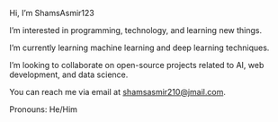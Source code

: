  Hi, I’m ShamsAsmir123

 I’m interested in programming, technology, and learning new things.

 I’m currently learning machine learning and deep learning techniques.

 I’m looking to collaborate on open-source projects related to AI, web development, and data science.

 You can reach me via email at shamsasmir210@jmail.com.

 Pronouns: He/Him


